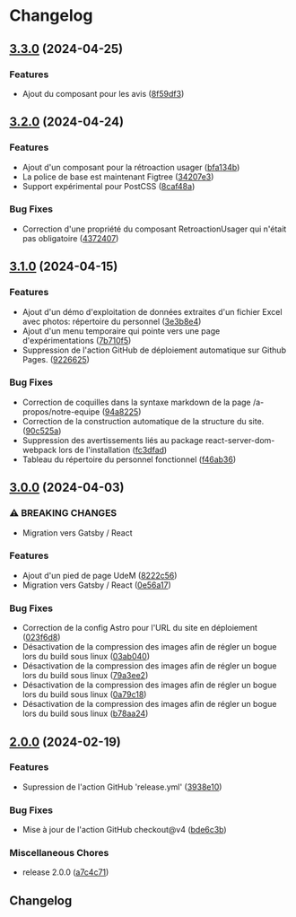# Changelog

## [3.3.0](https://github.com/bibudem/prototype-web/compare/v3.2.0...v3.3.0) (2024-04-25)


### Features

* Ajout du composant pour les avis ([8f59df3](https://github.com/bibudem/prototype-web/commit/8f59df3760dd780fd2b227f640786db157748b7e))

## [3.2.0](https://github.com/bibudem/prototype-web/compare/v3.1.0...v3.2.0) (2024-04-24)


### Features

* Ajout d'un composant pour la rétroaction usager ([bfa134b](https://github.com/bibudem/prototype-web/commit/bfa134b1c014899f3bb0cde3f89b10df49a64558))
* La police de base est maintenant Figtree ([34207e3](https://github.com/bibudem/prototype-web/commit/34207e332828c576810170c7880630a3d988ba47))
* Support expérimental pour PostCSS ([8caf48a](https://github.com/bibudem/prototype-web/commit/8caf48a2b5d14bb57f3f4813d01e8672010c95c6))


### Bug Fixes

* Correction d'une propriété du composant RetroactionUsager qui n'était pas obligatoire ([4372407](https://github.com/bibudem/prototype-web/commit/43724070cd415b1864c1bd8936b94e2c3691aecb))

## [3.1.0](https://github.com/bibudem/prototype-web/compare/v3.0.0...v3.1.0) (2024-04-15)


### Features

* Ajout d'un démo d'exploitation de données extraites d'un fichier Excel avec photos: répertoire du personnel ([3e3b8e4](https://github.com/bibudem/prototype-web/commit/3e3b8e4bed38720337131f663a57cb039a915766))
* Ajout d'un menu temporaire qui pointe vers une page d'expérimentations ([7b710f5](https://github.com/bibudem/prototype-web/commit/7b710f5edf1f1f80a99a8310c95bca61ff3b7288))
* Suppression de l'action GitHub de déploiement automatique sur Github Pages. ([9226625](https://github.com/bibudem/prototype-web/commit/9226625af6e7418ba55a35c8771e22adf2081ead))


### Bug Fixes

* Correction de coquilles dans la syntaxe markdown de la page /a-propos/notre-equipe ([94a8225](https://github.com/bibudem/prototype-web/commit/94a8225c023a4d8547c5b974e270322a1fca0b48))
* Correction de la construction automatique de la structure du site. ([90c525a](https://github.com/bibudem/prototype-web/commit/90c525a8e03e077f07fd66de1ecf96a750c0f1ed))
* Suppression des avertissements liés au package react-server-dom-webpack lors de l'installation ([fc3dfad](https://github.com/bibudem/prototype-web/commit/fc3dfadfb5d5bd8bf2db144cef9ef127d9171020))
* Tableau du répertoire du personnel fonctionnel ([f46ab36](https://github.com/bibudem/prototype-web/commit/f46ab365623259e2f8ba092e90557728a3712bbd))

## [3.0.0](https://github.com/bibudem/prototype-web/compare/v2.0.0...v3.0.0) (2024-04-03)


### ⚠ BREAKING CHANGES

* Migration vers Gatsby / React

### Features

* Ajout d'un pied de page UdeM ([8222c56](https://github.com/bibudem/prototype-web/commit/8222c56cdca38f1a558df00d84155ee782109a3a))
* Migration vers Gatsby / React ([0e56a17](https://github.com/bibudem/prototype-web/commit/0e56a17811397a8c26b8d4cae4df9aa838f45032))


### Bug Fixes

* Correction de la config Astro pour l'URL du site en déploiement ([023f6d8](https://github.com/bibudem/prototype-web/commit/023f6d8addad6052c7ce5d6024c9c5f7f77ad671))
* Désactivation de la compression des images afin de régler un bogue lors du build sous linux ([03ab040](https://github.com/bibudem/prototype-web/commit/03ab04010de58f87d26197353497a7480499c3f3))
* Désactivation de la compression des images afin de régler un bogue lors du build sous linux ([79a3ee2](https://github.com/bibudem/prototype-web/commit/79a3ee2cd18f8f17012cfb99bf2682922d2fd981))
* Désactivation de la compression des images afin de régler un bogue lors du build sous linux ([0a79c18](https://github.com/bibudem/prototype-web/commit/0a79c182311368501c7ba352f8193eb944b4f599))
* Désactivation de la compression des images afin de régler un bogue lors du build sous linux ([b78aa24](https://github.com/bibudem/prototype-web/commit/b78aa24b938557fd290a19f903d6ffa87a174e20))

## [2.0.0](https://github.com/bibudem/prototype-web/compare/v1.1.0...v2.0.0) (2024-02-19)


### Features

* Supression de l'action GitHub 'release.yml' ([3938e10](https://github.com/bibudem/prototype-web/commit/3938e10e5dd23d904968c8dfab0c284ebe80da9e))


### Bug Fixes

* Mise à jour de l'action GitHub checkout@v4 ([bde6c3b](https://github.com/bibudem/prototype-web/commit/bde6c3b2537c9039c168cf766b02e74a4a29a72b))


### Miscellaneous Chores

* release 2.0.0 ([a7c4c71](https://github.com/bibudem/prototype-web/commit/a7c4c71ec5bc1dd6a4403dff7347d3a464f96601))

## Changelog

